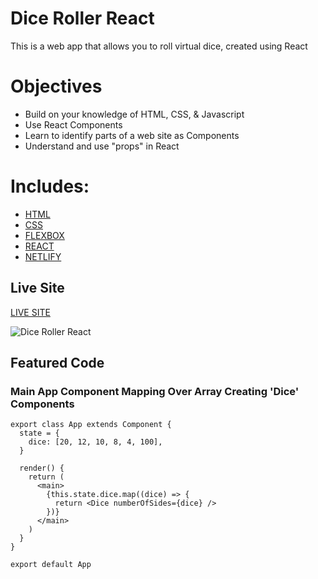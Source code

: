 # Dice Roller React

This is a web app that allows you to roll virtual dice, created using React 

# Objectives

- Build on your knowledge of HTML, CSS, & Javascript
- Use React Components
- Learn to identify parts of a web site as Components
- Understand and use "props" in React

# Includes: 

- [HTML](https://developer.mozilla.org/en-US/docs/Web/HTML)
- [CSS](https://www.w3schools.com/css/)
- [FLEXBOX](https://developer.mozilla.org/en-US/docs/Web/CSS/CSS_Flexible_Box_Layout/Basic_Concepts_of_Flexbox)
- [REACT](https://reactjs.org/docs/getting-started.html)
- [NETLIFY](https://docs.netlify.com/?_ga=2.56383019.1272475466.1587169866-1421079835.1583768648)

## Live Site

[LIVE SITE](https://react-intro-austinparvin.netlify.app/)

![Dice Roller React](http://g.recordit.co/CywTXdGcgC.gif)

## Featured Code

### Main App Component Mapping Over Array Creating 'Dice' Components

```JSX
export class App extends Component {
  state = {
    dice: [20, 12, 10, 8, 4, 100],
  }

  render() {
    return (
      <main>
        {this.state.dice.map((dice) => {
          return <Dice numberOfSides={dice} />
        })}
      </main>
    )
  }
}

export default App

 ```
 
